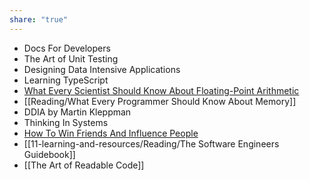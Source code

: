 ```yaml
---
share: "true"
---
```

- Docs For Developers
- The Art of Unit Testing
- Designing Data Intensive Applications
- Learning TypeScript
- [What Every Scientist Should Know About Floating-Point Arithmetic](https://docs.oracle.com/cd/E19957-01/800-7895/800-7895.pdf)
- [[Reading/What Every Programmer Should Know About Memory]]
- DDIA by Martin Kleppman
- Thinking In Systems
- [How To Win Friends And Influence People](https://www.amazon.com/How-win-Friends-Influence-People/dp/8189297813)
- [[11-learning-and-resources/Reading/The Software Engineers Guidebook]]
- [[The Art of Readable Code]]
